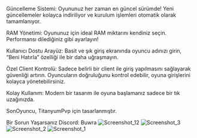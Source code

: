 Güncelleme Sistemi:
Oyununuz her zaman en güncel sürümde! Yeni güncellemeler kolayca indiriliyor ve kurulum işlemleri otomatik olarak tamamlanıyor.

RAM Yönetimi:
Oyununuz için ideal RAM miktarını kendiniz seçin. Performansı dilediğiniz gibi ayarlayın!

Kullanıcı Dostu Arayüz:
Basit ve şık giriş ekranında oyuncu adınızı girin, “Beni Hatırla” özelliği ile bir daha uğraşmayın.

Özel Client Kontrolü:
Sadece belirli bir client ile giriş yapılmasını sağlayarak güvenliği artırın. Oyuncuların doğruluğunu kontrol edebilir, oyuna girişlerini kolayca yönetebilirsiniz.

Kolay Kullanım:
Modern bir tasarım ile oyuna başlamanız sadece bir tık uzağınızda.

SonOyuncu, TitanyumPvp için tasarlanmıştır.

Bir Sorun Yaşarsanız Discord: Buwra
![Screenshot_12](https://github.com/user-attachments/assets/8929cfcf-3d4e-4e84-95f5-a2a618179cc2)
![Screenshot_3](https://github.com/user-attachments/assets/20cfe9ef-7fb6-4ab3-87b2-ddce1f06fe8d)
![Screenshot_2](https://github.com/user-attachments/assets/cf0fb650-0b19-45cc-a5e3-678f7d3eab68)
![Screenshot_1](https://github.com/user-attachments/assets/fca7709b-053f-4f4b-917c-d9ac05171e74)

